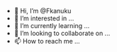 - 👋 Hi, I’m @Fkanuku
- 👀 I’m interested in ...
- 🌱 I’m currently learning ...
- 💞️ I’m looking to collaborate on ...
- 📫 How to reach me ...

<!---👋 Hi, I’m @Fkanuku
Fkanuku/Fkanuku is a ✨ special ✨ repository because its `README.md` (this file) appears on your GitHub profile.
You can click the Preview link to take a look at your changes.
--->
